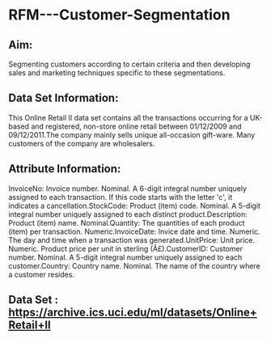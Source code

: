 # RFM---Customer-Segmentation

## Aim:
Segmenting customers according to certain criteria and then developing sales and marketing techniques specific to these segmentations.


## Data Set Information:
This Online Retail II data set contains all the transactions occurring for a UK-based and registered, non-store online retail between 01/12/2009 and 09/12/2011.The company mainly sells unique all-occasion gift-ware. Many customers of the company are wholesalers.


## Attribute Information:
InvoiceNo: Invoice number. Nominal. A 6-digit integral number uniquely assigned to each transaction. If this code starts with the letter 'c', it indicates a cancellation.StockCode: Product (item) code. Nominal. A 5-digit integral number uniquely assigned to each distinct product.Description: Product (item) name. Nominal.Quantity: The quantities of each product (item) per transaction. Numeric.InvoiceDate: Invice date and time. Numeric. The day and time when a transaction was generated.UnitPrice: Unit price. Numeric. Product price per unit in sterling (Â£).CustomerID: Customer number. Nominal. A 5-digit integral number uniquely assigned to each customer.Country: Country name. Nominal. The name of the country where a customer resides.


## Data Set : https://archive.ics.uci.edu/ml/datasets/Online+Retail+II
